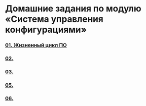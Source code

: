 # Домашние задания по модулю «Система управления конфигурациями»
### [01. Жизненный цикл ПО](01/README.md)
### [02. ](02/README.md)
### [03. ](03/README.md)
### [05. ](04/README.md)
### [06. ](06/README.md)